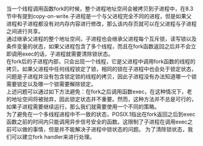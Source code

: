  <br /> 当一个线程调用函数fork的时候，整个进程地址空间会被拷贝到子进程中，在8.3节中有提到copy-on-write.子进程是一个与父进程完全不同的进程，但是如果父进程和子进程都没有对内存内容进行修改，那么该内存页就可以在父进程与子进程之间进行共享。 
 <br /> 通过继承父进程的整个地址空间，子进程也会继承父进程每个互斥锁，读写锁以及条件变量的状态，如果父进程包含了多个线程，而且在fork函数返回之后并不会立即调用exec的话，子进程就需要清除锁状态。 
 <br /> 在fork后的子进程内部，只会出现一个线程，它是父进程中调用fork函数的线程的拷贝。如果父进程中任何线程锁定了锁，相同的锁在子进程中也会处于锁定状态，问题是子进程并没有包含锁定锁的线程的拷贝，因此子进程没有办法知道哪一个锁需要锁定以及哪一个锁需要解除锁定。 
 <br /> 上述问题可以通过如下方法避免：在fork之后调用函数exec，在这种情况下，老的地址空间将被抛弃，因此锁定状态并不重要。然而，这种方法并不总是可行的，如果子进程需要继续运行，那么我们就需要使用一个不同的策略。 
 <br /> 为了避免在一个多线程进程中不一致的状态，POSIX.1指出在fork返回之后到exec函数之前的时间内只能调用异步信号安全的函数。这限制了子进程在调用exec之前可以做的事情，但是并不能解决子进程中锁状态的问题。 
为了清除锁状态，我们可以建立fork handler来进行处理。
